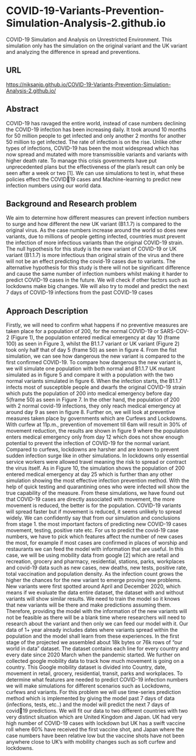 # COVID-19-Variants-Prevention-Simulation-Analysis-2.github.io
COVID-19 Simulation and Analysis on Unrestricted Environment. This simulation only has the simulation on the original variant and the UK variant and analyzing the difference in spread and preventions.

## URL
https://niksanjp.github.io/COVID-19-Variants-Prevention-Simulation-Analysis-2.github.io/

## Abstract
COVID-19 has ravaged the entire world, instead of case numbers declining the COVID-19 infection 
has been increasing daily. It took around 10 months for 50 million people to get infected and only 
another 2 months for another 50 million to get infected. The rate of infection is on the rise. Unlike 
other types of infections, COVID-19 has been the most widespread which has now spread and 
mutated with more transmissible variants and variants with higher death rate. To manage this crisis 
governments have put unprecedented plans but the effectiveness of the plan’s result can only be 
seen after a week or two [1]. We can use simulations to test in, what these policies effect the COVID19 
cases and Machine-learning to predict new infection numbers using our world data.

## Background and Research problem
We aim to determine how different measures can prevent infection numbers to surge and how 
different the new UK variant (B1.1.7) is compared to the original virus. As the case numbers increase 
around the world so does new variants, due to millions of people getting infected, countries must 
prevent the infection of more infectious variants than the original COVID-19 strain. The null 
hypothesis for this study is the new variant of COVID-19 or UK variant (B1.1.7) is more infectious 
than original strain of the virus and there will not be an effect predicting the covid-19 cases due to 
variants. The alternative hypothesis for this study is there will not be significant difference and cause 
the same number of infection numbers whilst making it harder to predict COVID-19 cases in the 
future. We will check if other factors such as lockdowns make big changes. We will also try to model 
and predict the next 7 days of COVID-19 infections from the past COVID-19 cases

## Approach Description
Firstly, we will need to confirm what happens if no preventive measures are taken place for a 
population of 200, for the normal COVID-19 or SARS-COV-2 (Figure 1), the population entered 
medical emergency at day 10 (frame 100) as seen in Figure 3, whilst the B1.1.7 variant or UK variant 
(Figure 2) took only half that of day 5 (frame 50) as seen in figure 4. From the fist simulation, we can 
see how dangerous the new variant is compared to the first confirmed COVID-19. 
To compare how dangerous the new variant is, we will simulate one population with both normal 
and B1.1.7 UK mutant simulated as in figure 5 and compare it with a population with the two normal 
variants simulated in figure 6. When the infection starts, the B1.1.7 infects most of susceptible 
people and dwarfs the original COVID-19 strain which puts the population of 200 into medical 
emergency before day 5(frame 50) as seen in Figure 7. In the other hand, the population of 200 with 
2 normal covid-19 infections, they only reach medical emergency at around day 9 as seen in figure 8.
Further on, we will look at preventive measures taken place by governments which are Curfews and 
Lockdowns. With curfew at 11p.m., prevention of movement till 6am will result in 30% of movement 
reduction, the results are shown in figure 9 where the population enters medical emergency only 
from day 12 which does not show enough potential to prevent the infection of COVID-19 for the 
normal variant.
Compared to curfews, lockdowns are harsher and are known to prevent sudden infection surge like 
in other simulations. In lockdowns only essential service workers were allowed travel meaning the 
risk to spread or contract the virus itself. As in Figure 10, the simulation shows the population of 200 
entered medical emergency at day 25 which is further than any other simulation showing the most effective infection prevention method. With the help of quick testing and quarantining ones who 
were infected will show the true capability of the measure.
From these simulations, we have found out that COVID-19 cases are directly associated with 
movement, the more movement is reduced, the better is for the population. COVID-19 variants will 
spread faster but if movement is reduced, it seems unlikely to spread widely. We can confidently say 
that from our simulation and conclusions from stage 1. the most important factors of predicting new 
COVID-19 cases movement, testing, positive rate etc.
For us to predict the covid-19 case numbers, we have to pick which features affect the number of 
new cases the most, for example if most cases are confirmed in places of worship and restaurants 
we can feed the model with information that are useful. In this case, we will be using mobility data 
from google [2] which are retail and recreation, grocery and pharmacy, residential, stations, parks, 
workplaces and covid-19 data such as new cases, new deaths, new tests, positive rate, total 
vaccination and population density.
As the infection count grows the higher the chances for the new variant to emerge proving new
problems. New variants were first spotted around April and December 2020, which means if we 
evaluate the data entire dataset, the dataset with and without variants will show similar results. We 
need to train the model so it knows that new variants will be there and make predictions assuming 
them. Therefore, providing the model with the information of the new variants will not be feasible 
as there will be a blank time where researchers will need to research about the variant and then only 
we can feed our model with it. Our data of 1+ year already includes dates where variants spread 
within the population and the model shall learn from these experiences.
In the first stage of the projected we assembled about 18k bytes or 76k rows of “our world in data” 
dataset. The dataset contains each line for every country and every date since 2020 March when the 
pandemic started. We further on collected google mobility data to track how much movement is 
going on a country. This Google mobility dataset is divided into Country, date, movement in retail, 
grocery, residential, transit, parks and workplaces. To determine what features are needed to 
predict COVID-19 infection numbers we will make simulations for different scenarios such as 
Lockdowns, curfews and variants.
For this problem we will use time-series prediction method which is implemented by giving the 
model past 7 days of data (infections, tests, etc..) and the model will predict the next 7 days of covid19 predictions. We will fit our data to two different countries with two very distinct situation which 
are United Kingdom and Japan. UK had very high number of COVID-19 cases with lockdown but UK 
has a swift vaccine roll where 60% have received the first vaccine shot, and Japan where the case 
numbers have been relative low but the vaccine shots have not been anywhere close to UK’s with 
mobility changes such as soft curfew and lockdowns.

